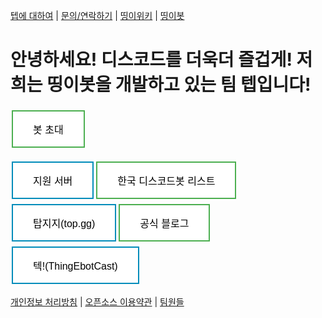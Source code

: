 [텝에 대하여](/about.teb) | [문의/연락하기](/contact.teb) | [띵이위키](/wiki.teb) | [띵이봇](/bot/thinge.teb)

# 안녕하세요! 디스코드를 더욱더 즐겁게! 저희는 띵이봇을 개발하고 있는 팀 텝입니다!
<style>
.button {
  background-color: #4CAF50; /* Green */
  border: none;
  color: white;
  padding: 16px 32px;
  text-align: center;
  text-decoration: none;
  display: inline-block;
  font-size: 16px;
  margin: 4px 2px;
  transition-duration: 0.4s;
  cursor: pointer;
}

.button1 {
  background-color: white;
  color: black;
  border: 2px solid #4CAF50;
}

.button1:hover {
  background-color: #4CAF50;
  color: white;
}

.button2 {
  background-color: white;
  color: black;
  border: 2px solid #008CBA;
}

.button2:hover {
  background-color: #008CBA;
  color: white;
</style><div class="animate__animated animate__bounceInLeft"><a href="http://invite.thingebot.kro.kr" target="_blank"><button class="button button1">봇 초대</button></a>
<a href="https://discord.gg/nrsVh8EUHE" target="_blank"><button class="button button2">지원 서버</button></a><a href="https://koreanbots.dev/bots/776239926684811314" target="_blank"><button class="button button1">한국 디스코드봇 리스트</button></a>
<a href="https://top.gg/bot/776239926684811314"><button class="button button2">탑지지(top.gg)</button></a><a href="http://blog.teb.kro.kr" target="_blank"><button class="button button1">공식 블로그</button></a><a href="https://cast.thingebot.kro.kr/WORK-TEC"><button class="button button2">텍!(ThingEbotCast)</button></a></div>

[개인정보 처리방침](/bot/privacypolicy) | [오픈소스 이용약관](/bot/opensource) | [팀원들](https://teb.kro.kr/members/)

